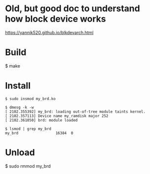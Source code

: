 # Old, but good doc to understand how block device works
https://yannik520.github.io/blkdevarch.html

# Build
$ make

# Install 
```
$ sudo insmod my_brd.ko

$ dmesg -k -w
[ 2102.355392] my_brd: loading out-of-tree module taints kernel.
[ 2102.357113] Device name my_ramdisk major 252
[ 2102.361050] brd: module loaded

$ lsmod | grep my_brd
my_brd                 16384  0 

```
# Unload
$ sudo rmmod my_brd

